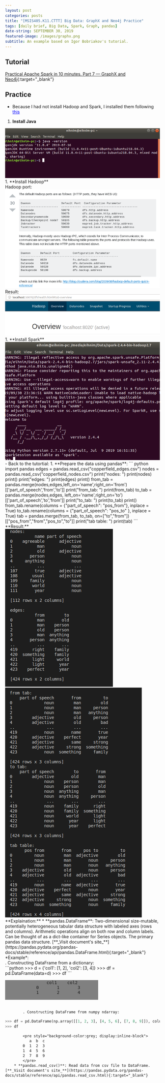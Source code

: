 ```yaml
---
layout: post
categories: posts
title: "[MSIS405.K11.CTTT] Big Data: GraphX and Neo4j Practice"
tags: [daily brief, Big Data, Spark, Graph, pandas]
date-string: SEPTEMBER 30, 2019
featured-image: /images/graphx.png
subtitle: An example based on Igor Bobriakov's tutorial.
---
```


## Tutorial
[Practical Apache Spark in 10 minutes. Part 7 — GraphX and Neo4j](https://medium.com/data-science-school/practical-apache-spark-in-10-minutes-part-7-graphx-and-neo4j-b6b01cffa4fd){:target="_blank"}
## Practice
- Because I had not install Hadoop and Spark, I installed them following <a style="color:blue;" href="https://medium.com/data-science-school/practical-apache-spark-in-10-minutes-part-1-ubuntu-installation-f69bbb17ee9d" target="_blank">this</a>
1. **Install Java**<br>
<img src="/images/2019-09-30/java_version.png">
1. **Install Hadoop**<br>
Hadoop port:<br>
<a href="https://stackoverflow.com/questions/22855232/default-namenode-port-of-hdfs-is-50070-but-i-have-come-across-at-some-places-802" target="_blank">
<img src="/images/2019-09-30/hadoop_port.png">
</a>
Result:
<img src="/images/2019-09-30/hadoop_test.png">
1. **Install Spark**<br>
<img src="/images/2019-09-30/spark_res.png"><br>

<a/>
- Back to the tutortial:
1. **Prepare the data using pandas**:
``` python
import pandas
edges = pandas.read_csv("copperfield_edges.csv")
nodes = pandas.read_csv("copperfield_nodes.csv")
print("nodes: ")
print(nodes)
print()
print("edges: ")
print(edges)
print()
from_tab = pandas.merge(nodes,edges,left_on='name',right_on='from')[['part_of_speech','from','to']]
print("from_tab: ")
print(from_tab)
to_tab = pandas.merge(nodes,edges, left_on='name',right_on='to')[['part_of_speech','to','from']]
print("to_tab: ")
print(to_tab)
print()
from_tab.rename(columns = {"part_of_speech": "pos_from"}, inplace = True)
to_tab.rename(columns = {"part_of_speech": "pos_to" }, inplace = True)
tab = pandas.merge(from_tab, to_tab, on=["to","from"])[["pos_from","from","pos_to","to"]]
print("tab table: ")
print(tab)
```
**Result:**<br>
<img src="/images/2019-09-30/node_edge.png"/>
<img src="/images/2019-09-30/tab_table.png"/>
<br>
**Explaination:**
        * **pandas.DataFrame**: Two-dimensional size-mutable, potentially heterogeneous tabular data structure with labeled axes (rows and columns). Arithmetic operations align on both row and column labels. Can be thought of as a dict-like container for Series objects. The primary pandas data structure.
        [**_Visit document's site_**](https://pandas.pydata.org/pandas-docs/stable/reference/api/pandas.DataFrame.html){:target="_blank"}<br>
            *Example*:<br>
            . Constructing DataFrame from a dictionary:<br>
```python
>>> d = {'col1': [1, 2], 'col2': [3, 4]}
>>> df = pd.DataFrame(data=d)
>>> df
```
            <pre style="background-color:grey; display:inline-block">
                col1    col2
            0       1       3
            1       2       4       
            </pre>

            . Constructing DataFrame from numpy ndarray:
```python
>>> df = pd.DataFrame(np.array([[1, 2, 3], [4, 5, 6], [7, 8, 9]]), columns=['a', 'b', 'c'])
>>> df
```

            <pre style="background-color:grey; display:inline-block">
               a  b  c  
            0  1  2  3  
            1  4  5  6  
            2  7  8  9  
            </pre>
        * **pandas.read_csv()**: Read data from csv file to DataFrame. [**_Visit document's site_**](https://pandas.pydata.org/pandas-docs/stable/reference/api/pandas.read_csv.html){:target="_blank"}